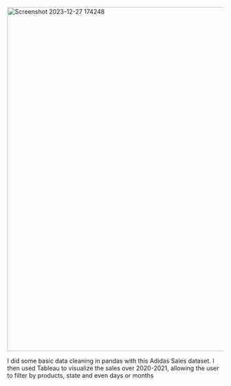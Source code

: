 <img width="800" alt="Screenshot 2023-12-27 174248" src="https://github.com/rashedulkabir730/Adidas_Dashboard_Clean/assets/108596917/da2c6263-03c4-4fcd-bebe-522897ad359b">




I did some basic data cleaning in pandas with this Adidas Sales dataset. I then used Tableau to visualize the sales over 2020-2021, allowing the user to filter by products, state and even days or months
